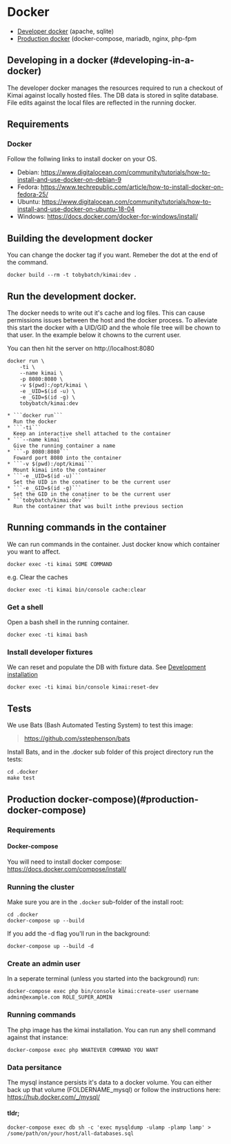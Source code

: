 # Docker

 * [Developer docker](#developing-in-a-docker) (apache, sqlite)
 * [Production docker](#production-docker-compose) (docker-compose, mariadb, nginx, php-fpm

## Developing in a docker (#developing-in-a-docker)

The developer docker manages the resources required to run a checkout of Kimai against locally hosted files.  The DB data is stored in sqlite database.  File edits against the local files are reflected in the running docker.

## Requirements

### Docker

Follow the follwing links to install docker on your OS.

 * Debian: https://www.digitalocean.com/community/tutorials/how-to-install-and-use-docker-on-debian-9
 * Fedora: https://www.techrepublic.com/article/how-to-install-docker-on-fedora-25/
 * Ubuntu: https://www.digitalocean.com/community/tutorials/how-to-install-and-use-docker-on-ubuntu-18-04
 * Windows: https://docs.docker.com/docker-for-windows/install/

## Building the development docker

You can change the docker tag if you want. Remeber the dot at the end of the command.

    docker build --rm -t tobybatch/kimai:dev .

## Run the development docker.

The docker needs to write out it's cache and log files.  This can cause permissions issues between the host and the docker process.  To alleviate this start the docker with a UID/GID and the whole file tree will be chown to that user.  In the example below it chowns to the current user.

You can then hit the server on http://localhost:8080

    docker run \
        -ti \
        --name kimai \
        -p 8080:8080 \
        -v $(pwd):/opt/kimai \
        -e _UID=$(id -u) \
        -e _GID=$(id -g) \
        tobybatch/kimai:dev

    * ```docker run```
      Run the docker
    * ```-ti```
      Keep an interactive shell attached to the container
    * ```--name kimai```
      Give the running container a name
    * ```-p 8080:8080```
      Foward port 8080 into the container
    * ```-v $(pwd):/opt/kimai```
      Mount kimai into the container
    * ```-e _UID=$(id -u)```
      Set the UID in the conatiner to be the current user
    * ```-e _GID=$(id -g)```
      Set the GID in the conatiner to be the current user
    * ```tobybatch/kimai:dev```
      Run the container that was built inthe previous section

## Running commands in the container

We can run commands in the container.  Just docker know which container you want to affect.

    docker exec -ti kimai SOME COMMAND

e.g. Clear the caches

    docker exec -ti kimai bin/console cache:clear

### Get a shell

Open a bash shell in the running container.

    docker exec -ti kimai bash

### Install developer fixtures

We can reset and populate the DB with fixture data.  See [Development installation](https://github.com/kevinpapst/kimai2/blob/master/var/docs/installation.md#development-installation)

    docker exec -ti kimai bin/console kimai:reset-dev

## Tests

We use Bats (Bash Automated Testing System) to test this image:

> https://github.com/sstephenson/bats

Install Bats, and in the .docker sub folder of this project directory run the tests:

    cd .docker
    make test

## Production docker-compose)(#production-docker-compose)

### Requirements

#### Docker-compose

You will need to install docker compose: https://docs.docker.com/compose/install/

### Running the cluster

Make sure you are in the ```.docker``` sub-folder of the install root:

    cd .docker
    docker-compose up --build

If you add the -d flag you'll run in the background:

    docker-compose up --build -d

### Create an admin user

In a seperate terminal (unless you started into the background) run:

    docker-compose exec php bin/console kimai:create-user username admin@example.com ROLE_SUPER_ADMIN

### Running commands

The php image has the kimai installation.  You can run any shell command against that instance:

    docker-compose exec php WHATEVER COMMAND YOU WANT

### Data persitance

The mysql instance persists it's data to a docker volume.  You can either back up that volume (FOLDERNAME_mysql) or follow the instructions here: https://hub.docker.com/_/mysql/

#### tldr;


    docker-compose exec db sh -c 'exec mysqldump -ulamp -plamp lamp' > /some/path/on/your/host/all-databases.sql

